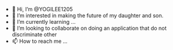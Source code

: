 - 👋 Hi, I’m @YOGILEE1205
- 👀 I’m interested in making the future of my daughter and son.
- 🌱 I’m currently learning ...
- 💞️ I’m looking to collaborate on doing an application that do not discriminate other 
- 📫 How to reach me ...

<!---
YOGILEE1205/YOGILEE1205 is a ✨ special ✨ repository because its `README.md` (this file) appears on your GitHub profile.
You can click the Preview link to take a look at your changes. Goal is to make the universe understand that all you got to have is Faith no mo
--->
